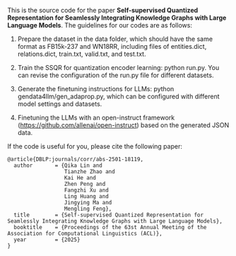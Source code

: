 This is the source code for the paper **Self-supervised Quantized Representation for Seamlessly Integrating Knowledge Graphs with Large Language Models**. The guidelines for our codes are as follows:

1. Prepare the dataset in the data folder, which should have the same format as FB15k-237 and WN18RR, including files of entities.dict, relations.dict, train.txt, valid.txt, and test.txt.

2. Train the SSQR for quantization encoder learning: python run.py. You can revise the configuration of the run.py file for different datasets.
  
3. Generate the finetuning instructions for LLMs: python gendata4llm/gen_adaprop.py, which can be configured with different model settings and datasets.
  
4. Finetuning the LLMs with an open-instruct framework (https://github.com/allenai/open-instruct) based on the generated JSON data.


If the code is useful for you, please cite the following paper:
```
@article{DBLP:journals/corr/abs-2501-18119,
  author       = {Qika Lin and
                  Tianzhe Zhao and
                  Kai He and
                  Zhen Peng and
                  Fangzhi Xu and
                  Ling Huang and
                  Jingying Ma and
                  Mengling Feng},
  title        = {Self-supervised Quantized Representation for Seamlessly Integrating Knowledge Graphs with Large Language Models},
  booktitle    = {Proceedings of the 63st Annual Meeting of the Association for Computational Linguistics (ACL)},
  year         = {2025}
}
```

